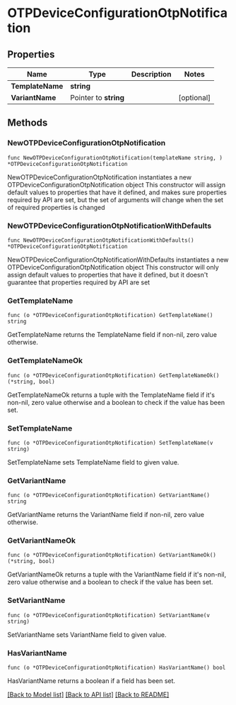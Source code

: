 # OTPDeviceConfigurationOtpNotification

## Properties

Name | Type | Description | Notes
------------ | ------------- | ------------- | -------------
**TemplateName** | **string** |  | 
**VariantName** | Pointer to **string** |  | [optional] 

## Methods

### NewOTPDeviceConfigurationOtpNotification

`func NewOTPDeviceConfigurationOtpNotification(templateName string, ) *OTPDeviceConfigurationOtpNotification`

NewOTPDeviceConfigurationOtpNotification instantiates a new OTPDeviceConfigurationOtpNotification object
This constructor will assign default values to properties that have it defined,
and makes sure properties required by API are set, but the set of arguments
will change when the set of required properties is changed

### NewOTPDeviceConfigurationOtpNotificationWithDefaults

`func NewOTPDeviceConfigurationOtpNotificationWithDefaults() *OTPDeviceConfigurationOtpNotification`

NewOTPDeviceConfigurationOtpNotificationWithDefaults instantiates a new OTPDeviceConfigurationOtpNotification object
This constructor will only assign default values to properties that have it defined,
but it doesn't guarantee that properties required by API are set

### GetTemplateName

`func (o *OTPDeviceConfigurationOtpNotification) GetTemplateName() string`

GetTemplateName returns the TemplateName field if non-nil, zero value otherwise.

### GetTemplateNameOk

`func (o *OTPDeviceConfigurationOtpNotification) GetTemplateNameOk() (*string, bool)`

GetTemplateNameOk returns a tuple with the TemplateName field if it's non-nil, zero value otherwise
and a boolean to check if the value has been set.

### SetTemplateName

`func (o *OTPDeviceConfigurationOtpNotification) SetTemplateName(v string)`

SetTemplateName sets TemplateName field to given value.


### GetVariantName

`func (o *OTPDeviceConfigurationOtpNotification) GetVariantName() string`

GetVariantName returns the VariantName field if non-nil, zero value otherwise.

### GetVariantNameOk

`func (o *OTPDeviceConfigurationOtpNotification) GetVariantNameOk() (*string, bool)`

GetVariantNameOk returns a tuple with the VariantName field if it's non-nil, zero value otherwise
and a boolean to check if the value has been set.

### SetVariantName

`func (o *OTPDeviceConfigurationOtpNotification) SetVariantName(v string)`

SetVariantName sets VariantName field to given value.

### HasVariantName

`func (o *OTPDeviceConfigurationOtpNotification) HasVariantName() bool`

HasVariantName returns a boolean if a field has been set.


[[Back to Model list]](../README.md#documentation-for-models) [[Back to API list]](../README.md#documentation-for-api-endpoints) [[Back to README]](../README.md)


